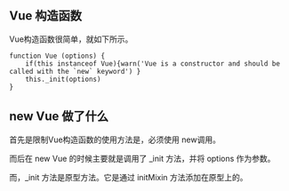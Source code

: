 ## Vue 构造函数

Vue构造函数很简单，就如下所示。

```
function Vue (options) {
    if(this instanceof Vue){warn('Vue is a constructor and should be called with the `new` keyword') }
    this._init(options)
}

```


## new Vue 做了什么

首先是限制Vue构造函数的使用方法是，必须使用 new调用。

而后在 new Vue 的时候主要就是调用了 _init 方法，并将 options 作为参数。

而，_init 方法是原型方法。它是通过 initMixin 方法添加在原型上的。